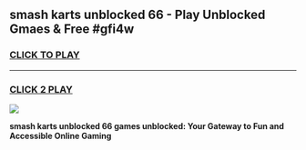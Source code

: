 
## smash karts unblocked 66 - Play Unblocked Gmaes & Free #gfi4w
<h3>
<a href="https://news.freeplayer.one?title=smash_karts_unblocked_66&ref=03M">CLICK TO PLAY</a></h3>
<hr>

<h3>
<a href="https://news.freeplayer.one?title=smash_karts_unblocked_66&ref=03M">CLICK 2 PLAY</a>
  
</h3>

<a href="https://news.freeplayer.one?title=smash_karts_unblocked_66&ref=03M"><img src="https://clearcache.store/games.png"></a>


**smash karts unblocked 66 games unblocked: Your Gateway to Fun and Accessible Online Gaming**

